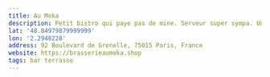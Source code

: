 ```yaml
---
title: Au Moka
description: Petit bistro qui paye pas de mine. Serveur super sympa. Un côté de la terrasse est un peu trop proche des voitures à mon goût.
lat: '48.84979879999999'
lon: '2.2948228'
address: 92 Boulevard de Grenelle, 75015 Paris, France
website: https://brasserieaumoka.shop
tags: bar terrasse
---
```

